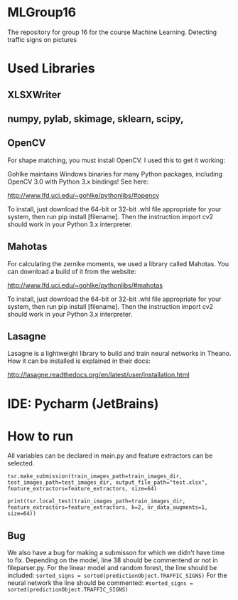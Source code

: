 # MLGroup16
The repository for group 16 for the course Machine Learning. Detecting traffic signs on pictures

# Used Libraries

## XLSXWriter

## numpy, pylab, skimage, sklearn, scipy, 


## OpenCV
For shape matching, you must install OpenCV. I used this to get it working:

Gohlke maintains Windows binaries for many Python packages, including OpenCV 3.0 with Python 3.x bindings! See here:

http://www.lfd.uci.edu/~gohlke/pythonlibs/#opencv

To install, just download the 64-bit or 32-bit .whl file appropriate for your system, then run pip install [filename]. 
Then the instruction import cv2 should work in your Python 3.x interpreter.

## Mahotas

For calculating the zernike moments, we used a library called Mahotas. You can download
a build of it from the website:

http://www.lfd.uci.edu/~gohlke/pythonlibs/#mahotas

To install, just download the 64-bit or 32-bit .whl file appropriate for your system, then run pip install [filename]. 
Then the instruction import cv2 should work in your Python 3.x interpreter.

## Lasagne

Lasagne is a lightweight library to build and train neural networks in Theano.
How it can be installed is explained in their docs:

http://lasagne.readthedocs.org/en/latest/user/installation.html


# IDE: Pycharm (JetBrains)


# How to run

All variables can be declared in main.py and feature extractors can be selected.

`tsr.make_submission(train_images_path=train_images_dir, test_images_path=test_images_dir, output_file_path="test.xlsx", feature_extractors=feature_extractors, size=64)`

`print(tsr.local_test(train_images_path=train_images_dir, feature_extractors=feature_extractors, k=2, nr_data_augments=1, size=64))`

## Bug

We also have a bug for making a submisson for which we didn't have time to fix. Depending on the model, line 38 should be commentend or not in fileparser.py.
For the linear model and random forest, the line should be included:
	`sorted_signs = sorted(predictionObject.TRAFFIC_SIGNS)`
For the neural network the line should be commented:
  	`#sorted_signs = sorted(predictionObject.TRAFFIC_SIGNS)`
